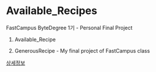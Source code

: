 # Available_Recipes

FastCampus ByteDegree 1기 -  Personal Final Project

1. Available_Recipe 

2. GenerousRecipe - My final project of FastCampus class

[상세정보](https://www.notion.so/ByteDegree-1-2020-10-26-2020-11-20-89d461b2b052498eba8520c26a281dc2)
